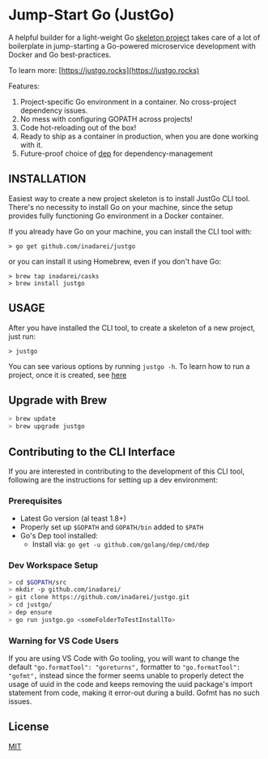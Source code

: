 # Jump-Start Go (JustGo)

A helpful builder for a light-weight Go [skeleton project](https://github.com/inadarei/justgo-microservice) takes care of a lot of boilerplate in jump-starting a Go-powered microservice development with Docker and Go best-practices.

To learn more: [https://justgo.rocks](https://justgo.rocks)

Features:

1. Project-specific Go environment in a container. No cross-project dependency issues.
2. No mess with configuring GOPATH across projects!
3. Code hot-reloading out of the box!
4. Ready to ship as a container in production, when you are done working with it.
5. Future-proof choice of [dep](https://github.com/golang/dep) for dependency-management

## INSTALLATION 

Easiest way to create a new project skeleton is to install JustGo CLI tool.
There's no necessity to install Go on your machine, since the setup provides
fully functioning Go environment in a Docker container.

If you already have Go on your machine, you can install the CLI tool with:

```
> go get github.com/inadarei/justgo
```

or you can install it using Homebrew, even if you don't have Go:

```
> brew tap inadarei/casks
> brew install justgo
```

## USAGE

After you have installed the CLI tool, to create a skeleton of a new project,
just run:

```
> justgo
```

You can see various options by running `justgo -h`. To learn how to run a
project, once it is created, see
[here](https://github.com/inadarei/justgo-microservice#how-to-run-a-project-once-created)

## Upgrade with Brew

```BASH
> brew update
> brew upgrade justgo
```

## Contributing to the CLI Interface

If you are interested in contributing to the development of this CLI tool,
following are the instructions for setting up a dev environment:

### Prerequisites

 - Latest Go version (al teast 1.8+)
 - Properly set up `$GOPATH` and `GOPATH/bin` added to `$PATH`
 - Go's Dep tool installed:
     - Install via: `go get -u github.com/golang/dep/cmd/dep`

### Dev Workspace Setup

```BASH
> cd $GOPATH/src
> mkdir -p github.com/inadarei/
> git clone https://github.com/inadarei/justgo.git
> cd justgo/
> dep ensure
> go run justgo.go <someFolderToTestInstallTo>
```

### Warning for VS Code Users

If you are using VS Code with Go tooling, you will want to change the default
`"go.formatTool": "goreturns",` formatter to `"go.formatTool": "gofmt",` instead
since the former seems unable to properly detect the usage of uuid in the code
and keeps removing the uuid package's import statement from code, making it
error-out during a build. Gofmt has no such issues.

## License

[MIT](LICENSE)
